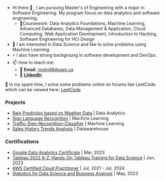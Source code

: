 - Hi there 👋 , I am pursuing Master's of Engineering with a major in Software Engineering. My program focus on data analytics and software engineering.
    - 📖Coursework:
        Data Analytics Foundations, Machine Learning, Advanced Databases, Data Management & Application, Cloud Computing, Web Application Development, Introduction to Hacking, Software Engineering for HCI Design           
-  🔭 I am interested in Data Science and like to solve problems using Machine Learning.
-  ⚡ I also have strong backgroung in software development and DevOps.
- 📫 How to reach me: 
    - 📧 **Email**: rjoshi48@uwo.ca
    - 🤝 [**LinkedIn**](https://www.linkedin.com/in/rinni-joshi/) 

🌱 In my spare time, I solve some problems online on forums like LeetCode which can be viewed here: [LeetCode](https://leetcode.com/rjoshi16/) 

### Projects
 - [Rain Prediction based on Weather Data](https://github.com/rjoshi48/Rain-Prediction-based-on-Weather-Data) | Data Analytics 
 - [Sign Language Recognition](https://github.com/rjoshi48/Sign-Language-Recognition) | Machine Learning
 - [Traffic-Sign-Recognition-Classifier](https://github.com/rjoshi48/Traffic-Sign-Recognition-Classifier) | Machine Learning
 - [Sales History Trends Analysis](https://github.com/rjoshi48/Sales-History-Trends-Analysis) | Datawarehouse

### Certifications
- [Google Data Analytics Certificate](https://www.credly.com/badges/f25c0dcd-caf4-47c9-8a1b-58b573335ae3/linked_in_profile) | Mar, 2023
- [Tableau 2022 A-Z: Hands-On Tableau Training for Data Science](https://www.udemy.com/certificate/UC-34e6d273-eb3c-420a-aa74-d978097f2e6a/) | Jun, 2023
- [AWS Certified Cloud Practitioner](https://www.credly.com/badges/1b8be0be-9cbd-4a58-bb17-065a220519de?source=linked_in_profile) | Jul, 2021 - Jul, 2024
- [Statistics for Data Science and Business Analysis](https://www.udemy.com/certificate/UC-8f49fef4-0598-4b50-a5ef-485985343a89/) | May, 2023

<!--
**rjoshi48/rjoshi48** is a ✨ _special_ ✨ repository because its `README.md` (this file) appears on your GitHub profile.

Here are some ideas to get you started:

- 🔭 I’m currently working on ...
- 🌱 I’m currently learning ...
- 👯 I’m looking to collaborate on ...
- 🤔 I’m looking for help with ...
- 💬 Ask me about ...
 ...
- 😄 Pronouns: ...
- ⚡ Fun fact: ...
-->
